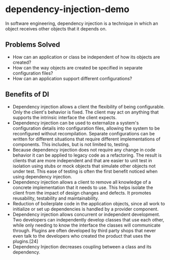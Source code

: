 # dependency-injection-demo
In software engineering, dependency injection is a technique in which an object receives other objects that it depends on. 


## Problems Solved
- How can an application or class be independent of how its objects are created?
- How can the way objects are created be specified in separate configuration files?
- How can an application support different configurations?

## Benefits of DI
- Dependency injection allows a client the flexibility of being configurable. Only the client's behavior is fixed. The client may act on anything that supports the intrinsic interface the client expects.
- Dependency injection can be used to externalize a system's configuration details into configuration files, allowing the system to be reconfigured without recompilation. Separate configurations can be written for different situations that require different implementations of components. This includes, but is not limited to, testing.
- Because dependency injection does not require any change in code behavior it can be applied to legacy code as a refactoring. The result is clients that are more independent and that are easier to unit test in isolation using stubs or mock objects that simulate other objects not under test. This ease of testing is often the first benefit noticed when using dependency injection.
- Dependency injection allows a client to remove all knowledge of a concrete implementation that it needs to use. This helps isolate the client from the impact of design changes and defects. It promotes reusability, testability and maintainability.
- Reduction of boilerplate code in the application objects, since all work to initialize or set up dependencies is handled by a provider component.
- Dependency injection allows concurrent or independent development. Two developers can independently develop classes that use each other, while only needing to know the interface the classes will communicate through. Plugins are often developed by third party shops that never even talk to the developers who created the product that uses the plugins.[24]
- Dependency Injection decreases coupling between a class and its dependency.

